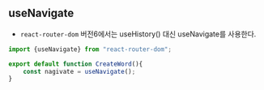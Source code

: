## useNavigate
- `react-router-dom` 버전6에서는 useHistory() 대신 useNavigate를 사용한다.

```jsx
import {useNavigate} from "react-router-dom";

export default function CreateWord(){
    const nagivate = useNavigate();
}
```